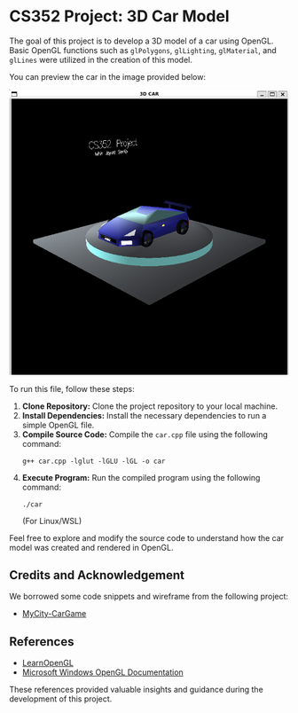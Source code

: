 # CS352 Project: 3D Car Model

The goal of this project is to develop a 3D model of a car using OpenGL. Basic OpenGL functions such as `glPolygons`, `glLighting`, `glMaterial`, and `glLines` were utilized in the creation of this model.

You can preview the car in the image provided below:

![3D Car Model Preview](sample.png)

To run this file, follow these steps:

1. **Clone Repository:** Clone the project repository to your local machine.
2. **Install Dependencies:** Install the necessary dependencies to run a simple OpenGL file.
3. **Compile Source Code:** Compile the `car.cpp` file using the following command:
   ```
   g++ car.cpp -lglut -lGLU -lGL -o car
   ```
4. **Execute Program:** Run the compiled program using the following command:
   ```
   ./car
   ```
   (For Linux/WSL)

Feel free to explore and modify the source code to understand how the car model was created and rendered in OpenGL.

## Credits and Acknowledgement

We borrowed some code snippets and wireframe from the following project:
- [MyCity-CarGame](https://github.com/sckorpio/MyCity-CarGame)

## References

- [LearnOpenGL](https://learnopengl.com/)
- [Microsoft Windows OpenGL Documentation](https://learn.microsoft.com/en-us/windows/win32/opengl/)

These references provided valuable insights and guidance during the development of this project.
